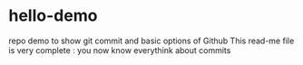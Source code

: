 # hello-demo
repo demo to show git commit and basic options of Github
This read-me file is very complete : you now know everythink about commits
